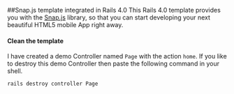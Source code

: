 ##Snap.js template integrated in Rails 4.0
This Rails 4.0 template provides you with the [Snap.js][1] library, so that you can start developing your next beautiful HTML5 mobile App right away.

#### Clean the template
I have created a demo Controller named `Page` with the action `home`. If you like to destroy this demo Controller then paste the following command in your shell.

```
rails destroy controller Page
```

[1]: https://github.com/jakiestfu/Snap.js